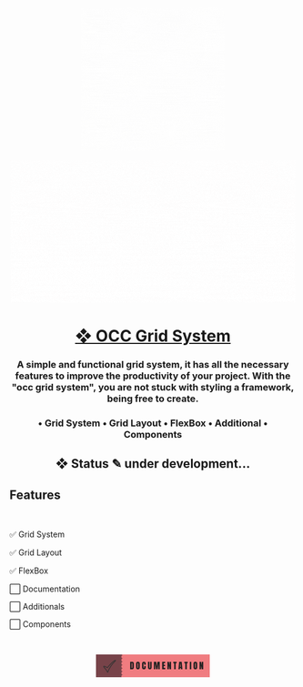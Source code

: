 <p align="center">
<img width="50%" src="img/logo.gif" alt="Occ Grid System">
</p>
<p align="center">
<img src="img/logo2.gif" alt="Occ Grid System">
</p>


<h1 align="center">
    <a href="https://ocodigocris.com/occ-grid-system">	
❖ OCC Grid System</a>
</h1>
<h3 align="center">A simple and functional grid system, it has all the necessary features to improve the productivity of your project. With the "occ grid system", you are not stuck with styling a framework, being free to create.</h3>
<h3 align="center">
• Grid System • Grid Layout • FlexBox • Additional • Components
</h3>

<h2 align="center"> 
	❖ Status ✎ under development...
</h2>

## Features
<br>
<p>✅ Grid System</p>
<p>✅ Grid Layout</p>
<p>✅ FlexBox</p>
<p>⬜ Documentation</p>
<p>⬜ Additionals</p>
<p>⬜ Components</p>
<br>
<p align="center"><a href="https://www.ocodigocris.com/occgridsystem/pages/docs.html#nav-1"><img src="img/documentation.png" alt="Documentation"></a></p>